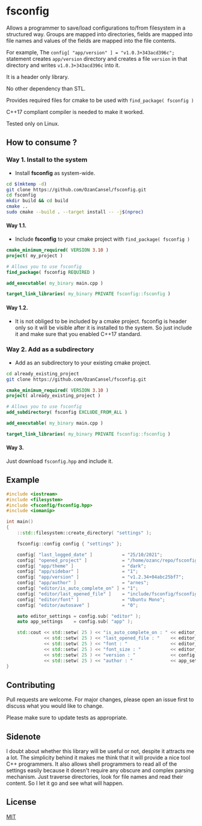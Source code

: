 # fsconfig
Allows a programmer to save/load configurations to/from filesystem in a structured way. Groups are mapped into directories, fields are mapped into file names and values of the fields are mapped into the file contents.

For example, The `config[ "app/version" ] = "v1.0.3+343acd396c";` statement creates `app/version` directory and creates a file `version` in that directory and writes `v1.0.3+343acd396c` into it.

It is a header only library.

No other dependency than STL.

Provides required files for cmake to be used with `find_package( fsconfig )`

C++17 compliant compiler is needed to make it worked.

Tested only on Linux.

## How to consume ?
### Way 1. Install to the system
- Install __fsconfig__ as system-wide.
```bash
cd $(mktemp -d)
git clone https://github.com/OzanCansel/fsconfig.git
cd fsconfig
mkdir build && cd build
cmake ..
sudo cmake --build . --target install -- -j$(nproc)
```


#### Way 1.1.
- Include __fsconfig__ to your cmake project with `find_package( fsconfig )`
``` cmake
cmake_minimum_required( VERSION 3.10 )
project( my_project )

# Allows you to use fsconfig
find_package( fsconfig REQUIRED )

add_executable( my_binary main.cpp )

target_link_libraries( my_binary PRIVATE fsconfig::fsconfig )
```

#### Way 1.2.
- It is not obliged to be included by a cmake project. fsconfig is header only so it will be visible after it is installed to the system. So just include it and make sure that you enabled C++17 standard.

### Way 2. Add as a subdirectory
- Add as an subdirectory to your existing cmake project.

```bash
cd already_existing_project
git clone https://github.com/OzanCansel/fsconfig.git
```
``` cmake
cmake_minimum_required( VERSION 3.10 )
project( already_existing_project )

# Allows you to use fsconfig
add_subdirectory( fsconfig EXCLUDE_FROM_ALL )

add_executable( my_binary main.cpp )

target_link_libraries( my_binary PRIVATE fsconfig::fsconfig )
```

#### Way 3.
Just download `fsconfig.hpp` and include it.

## Example

``` C++
#include <iostream>
#include <filesystem>
#include <fsconfig/fsconfig.hpp>
#include <iomanip>

int main()
{
    ::std::filesystem::create_directory( "settings" );

    fsconfig::config config { "settings" };

    config[ "last_logged_date" ]           = "25/10/2021";
    config[ "opened_project" ]             = "/home/ozanc/repo/fsconfig";
    config[ "app/theme" ]                  = "dark";
    config[ "app/sidebar" ]                = "1";
    config[ "app/version" ]                = "v1.2.34+04abc25bf7";
    config[ "app/author" ]                 = "arnes";
    config[ "editor/is_auto_complete_on" ] = "1";
    config[ "editor/last_opened_file" ]    = "include/fsconfig/fsconfig.hpp";
    config[ "editor/font" ]                = "Ubuntu Mono";
    config[ "editor/autosave" ]            = "0";

    auto editor_settings = config.sub( "editor" );
    auto app_settings    = config.sub( "app" );

    std::cout << std::setw( 25 ) << "is_auto_complete_on : " << editor_settings[ "is_auto_complete_on" ].value() << std::endl
              << std::setw( 25 ) << "last_opened_file : "    << editor_settings.value( "last_opened_file" )      << std::endl
              << std::setw( 25 ) << "font : "                << editor_settings.value( "font" )                  << std::endl
              << std::setw( 25 ) << "font_size : "           << editor_settings.value( "font_size" , "12" )      << std::endl
              << std::setw( 25 ) << "version : "             << config[ "app/version" ].value()                  << std::endl
              << std::setw( 25 ) << "author : "              << app_settings.value( "author" )                   << std::endl;
}
```

## Contributing
Pull requests are welcome. For major changes, please open an issue first to discuss what you would like to change.

Please make sure to update tests as appropriate.

## Sidenote
I doubt about whether this library will be useful or not, despite it attracts me a lot. The simplicity behind it makes me think that it will provide a nice tool C++ programmers. It also allows shell programmers to read all of the settings easily because it doesn't require any obscure and complex parsing mechanism. Just traverse directories, look for file names and read their content. So I let it go and see what will happen.

## License
[MIT](https://raw.githubusercontent.com/OzanCansel/fsconfig/master/LICENSE)
